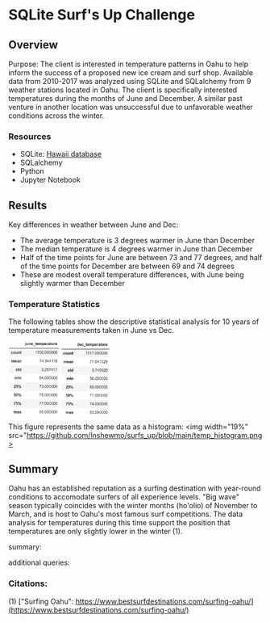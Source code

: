 # SQLite Surf's Up Challenge

## Overview
Purpose:  The client is interested in temperature patterns in Oahu to help inform the success of a proposed new ice cream and surf shop.  Available data from 2010-2017 was analyzed using SQLite and SQLalchemy from 9 weather stations located in Oahu.  The client is specifically interested temperatures during the months of June and December.  A similar past venture in another location was unsuccessful due to unfavorable weather conditions across the winter.   

### Resources
- SQLite: [Hawaii database](https://github.com/lnshewmo/surfs_up/blob/main/hawaii.sqlite)
- SQLalchemy
- Python
- Jupyter Notebook

## Results

Key differences in weather between June and Dec:
- The average temperature is 3 degrees warmer in June than December
- The median temperature is 4 degrees warmer in June than December
- Half of the time points for June are between 73 and 77 degrees, and half of the time points for December are between 69 and 74 degrees
- These are modest overall temperature differences, with June being slightly warmer than December

### Temperature Statistics
The following tables show the descriptive statistical analysis for 10 years of temperature measurements taken in June vs Dec.
<p align="left">
    <img width="20%" src="https://github.com/lnshewmo/surfs_up/blob/main/june_stats.png">
    <img width="19%" src="https://github.com/lnshewmo/surfs_up/blob/main/dec_stats.png">
</p>   

This figure represents the same data as a histogram:
<img width="19%" src="https://github.com/lnshewmo/surfs_up/blob/main/temp_histogram.png>

## Summary

Oahu has an established reputation as a surfing destination with year-round conditions to accomodate surfers of all experience levels.  "Big wave" season typically coincides with the winter months (ho'olio) of November to March, and is host to Oahu's most famous surf competitions.  The data analysis for temperatures during this time support the position that temperatures are only slightly lower in the winter (1).  

summary:

additional queries:

### Citations:
(1) ["Surfing Oahu": https://www.bestsurfdestinations.com/surfing-oahu/](https://www.bestsurfdestinations.com/surfing-oahu/)
